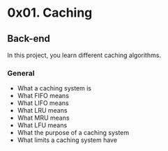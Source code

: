 0x01. Caching
=============

Back-end
------------------

In this project, you learn different caching algorithms.

### General

- What a caching system is
- What FIFO means
- What LIFO means
- What LRU means
- What MRU means
- What LFU means
- What the purpose of a caching system
- What limits a caching system have

